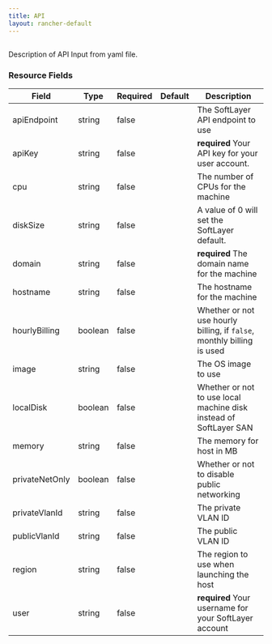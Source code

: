 ```yaml
---
title: API
layout: rancher-default
---
```


## <no value>

Description of API Input from yaml file. 
​​
### Resource Fields

Field | Type | Required | Default | Description
---|---|---|---|---
apiEndpoint | string | false | <no value> | The SoftLayer API endpoint to use
apiKey | string | false | <no value> | <strong>required</strong> Your API key for your user account.
cpu | string | false | <no value> | The number of CPUs for the machine
diskSize | string | false | <no value> | A value of 0 will set the SoftLayer default.
domain | string | false | <no value> | <strong>required</strong> The domain name for the machine
hostname | string | false | <no value> | The hostname for the machine
hourlyBilling | boolean | false | <no value> | Whether or not use hourly billing, if `false`, monthly billing is used
image | string | false | <no value> | The OS image to use
localDisk | boolean | false | <no value> | Whether or not to use local machine disk instead of SoftLayer SAN
memory | string | false | <no value> | The memory for host in MB
privateNetOnly | boolean | false | <no value> | Whether or not to disable public networking
privateVlanId | string | false | <no value> | The private VLAN ID
publicVlanId | string | false | <no value> | The public VLAN ID
region | string | false | <no value> | The region to use when launching the host
user | string | false | <no value> | <strong>required</strong> Your username for your SoftLayer account

